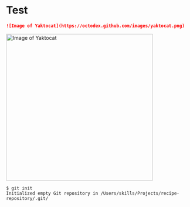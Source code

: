# Test
```md
![Image of Yaktocat](https://octodex.github.com/images/yaktocat.png)
```

<img alt="Image of Yaktocat" src=https://octodex.github.com/images/yaktocat.png width=400>



```
$ git init
Initialized empty Git repository in /Users/skills/Projects/recipe-repository/.git/
```
